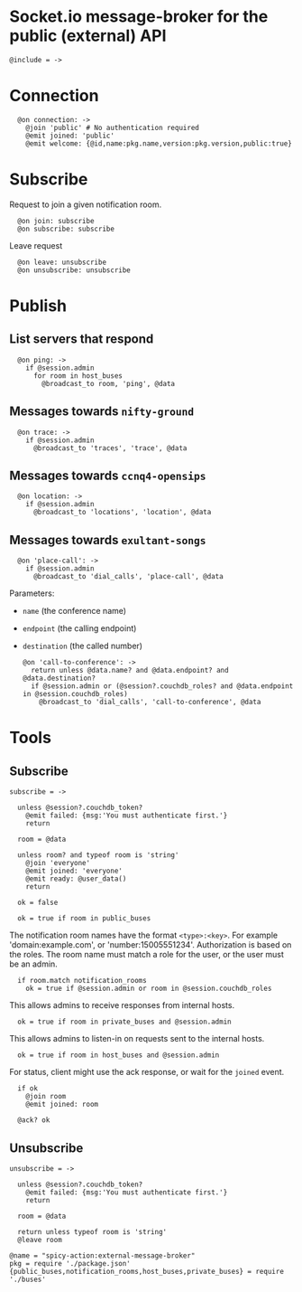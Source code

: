 Socket.io message-broker for the public (external) API
======================================================

    @include = ->

Connection
==========

      @on connection: ->
        @join 'public' # No authentication required
        @emit joined: 'public'
        @emit welcome: {@id,name:pkg.name,version:pkg.version,public:true}

Subscribe
=========

Request to join a given notification room.

      @on join: subscribe
      @on subscribe: subscribe

Leave request

      @on leave: unsubscribe
      @on unsubscribe: unsubscribe

Publish
=======

List servers that respond
-------------------------

      @on ping: ->
        if @session.admin
          for room in host_buses
            @broadcast_to room, 'ping', @data

Messages towards `nifty-ground`
-------------------------------

      @on trace: ->
        if @session.admin
          @broadcast_to 'traces', 'trace', @data

Messages towards `ccnq4-opensips`
---------------------------------

      @on location: ->
        if @session.admin
          @broadcast_to 'locations', 'location', @data

Messages towards `exultant-songs`
---------------------------------

      @on 'place-call': ->
        if @session.admin
          @broadcast_to 'dial_calls', 'place-call', @data

Parameters:
- `name` (the conference name)
- `endpoint` (the calling endpoint)
- `destination` (the called number)

      @on 'call-to-conference': ->
        return unless @data.name? and @data.endpoint? and @data.destination?
        if @session.admin or (@session?.couchdb_roles? and @data.endpoint in @session.couchdb_roles)
          @broadcast_to 'dial_calls', 'call-to-conference', @data

Tools
=====

Subscribe
---------

    subscribe = ->

      unless @session?.couchdb_token?
        @emit failed: {msg:'You must authenticate first.'}
        return

      room = @data

      unless room? and typeof room is 'string'
        @join 'everyone'
        @emit joined: 'everyone'
        @emit ready: @user_data()
        return

      ok = false

      ok = true if room in public_buses

The notification room names have the format `<type>:<key>`.
For example 'domain:example.com', or 'number:15005551234'.
Authorization is based on the roles. The room name must match a role for the user, or the user must be an admin.

      if room.match notification_rooms
        ok = true if @session.admin or room in @session.couchdb_roles

This allows admins to receive responses from internal hosts.

      ok = true if room in private_buses and @session.admin

This allows admins to listen-in on requests sent to the internal hosts.

      ok = true if room in host_buses and @session.admin

For status, client might use the ack response, or wait for the `joined` event.

      if ok
        @join room
        @emit joined: room

      @ack? ok

Unsubscribe
-----------

    unsubscribe = ->

      unless @session?.couchdb_token?
        @emit failed: {msg:'You must authenticate first.'}
        return

      room = @data

      return unless typeof room is 'string'
      @leave room

    @name = "spicy-action:external-message-broker"
    pkg = require './package.json'
    {public_buses,notification_rooms,host_buses,private_buses} = require './buses'
